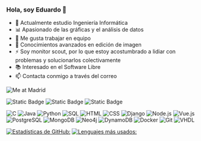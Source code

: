 ### Hola, soy Eduardo 👋

- 🌱 Actualmente estudio Ingeniería Informática
- 📊 Apasionado de las gráficas y el análisis de datos
- 👯 Me gusta trabajar en equipo
- 🎨 Conocimientos avanzados en edición de imagen
- ⚡ Soy monitor scout, por lo que estoy acostumbrado a lidiar con problemas y solucionarlos colectivamente
- 📚 Interesado en el Software Libre
- 📫 Contacta conmigo a través del correo 

![Me at Madrid](https://raw.githubusercontent.com/EduardoJunoy/EduardoJunoy/blob/main/me.png)

![Static Badge](https://img.shields.io/badge/Deutsch-red?label=B2)
![Static Badge](https://img.shields.io/badge/English-lightblue?label=B2)
![Static Badge](https://img.shields.io/badge/Italiano-lightgreen?label=B1)

![C](https://img.shields.io/badge/C-a?style=for-the-badge&logo=C&color=grey)
![Java](https://img.shields.io/badge/Java-a?style=for-the-badge&logo=java&logoColor=grey&color=grey)
![Python](https://img.shields.io/badge/Python-a?style=for-the-badge&logo=python&color=grey)
![SQL](https://img.shields.io/badge/SQL-a?style=for-the-badge&logo=mysql&color=grey)
![HTML](https://img.shields.io/badge/HTML-a?style=for-the-badge&logo=html5&color=grey)
![CSS](https://img.shields.io/badge/CSS-a?style=for-the-badge&logo=css3&color=grey)
![Django](https://img.shields.io/badge/Django-a?style=for-the-badge&logo=django&color=grey)
![Node.js](https://img.shields.io/badge/Node.js-a?style=for-the-badge&logo=node.js&color=grey)
![Vue.js](https://img.shields.io/badge/Vue.js-a?style=for-the-badge&logo=vue.js&color=grey)
![PostgreSQL](https://img.shields.io/badge/PostgreSQL-a?style=for-the-badge&logo=postgresql&color=grey)
![MongoDB](https://img.shields.io/badge/MongoDB-a?style=for-the-badge&logo=mongodb&color=grey)
![Neo4j](https://img.shields.io/badge/Neo4j-a?style=for-the-badge&logo=neo4j&color=grey)
![DynamoDB](https://img.shields.io/badge/DynamoDB-a?style=for-the-badge&logo=amazon-dynamodb&color=grey)
![Docker](https://img.shields.io/badge/Docker-a?style=for-the-badge&logo=docker&color=grey)
![Git](https://img.shields.io/badge/Git-a?style=for-the-badge&logo=git&color=grey)
![VHDL](https://img.shields.io/badge/VHDL-a?style=for-the-badge&logo=vhdl&color=grey)

[![Estadísticas de GitHub:](https://github-readme-stats.vercel.app/api?username=EduardoJunoy&theme=vue_dark&show_icons=true&locale=es)](https://github.com/EduardoJunoy/github-readme-stats)
[![Lenguajes más usados:](https://github-readme-stats.vercel.app/api/top-langs/?username=EduardoJunoy&theme=vue_dark&show_icons=true&locale=es)](https://github.com/EduardoJunoy/github-readme-stats)
